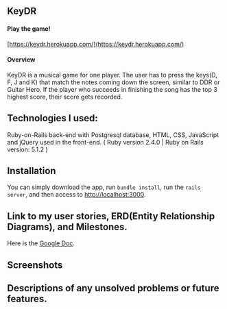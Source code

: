 ## KeyDR

#### Play the game!
[https://keydr.herokuapp.com/](https://keydr.herokuapp.com/)

#### Overview
KeyDR is a musical game for one player. The user has to press the keys(D, F, J and K) that match the notes coming down the screen, similar to DDR or Guitar Hero. If the player who succeeds in finishing the song has the top 3 highest score, their score gets recorded.

## Technologies I used:

Ruby-on-Rails back-end with Postgresql database, HTML, CSS, JavaScript and jQuery used in the front-end. ( Ruby version 2.4.0 | Ruby on Rails version: 5.1.2 )

## Installation
You can simply download the app, run `bundle install`, run the `rails server`, and then access to [http://localhost:3000](http://localhost:3000).

## Link to my user stories, ERD(Entity Relationship Diagrams), and Milestones.
Here is the [Google Doc](https://docs.google.com/spreadsheets/d/1_IuCUMA9GzS1Uf2ccIaUCIwLwk-VfAWMDx5Zg5B4wsA/edit?usp=sharing).

## Screenshots

## Descriptions of any unsolved problems or future features.

